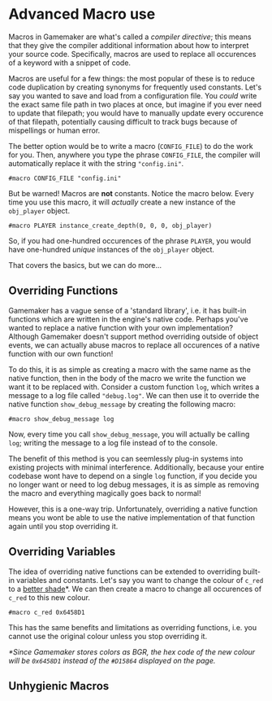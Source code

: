 # Advanced Macro use

Macros in Gamemaker are what's called a _compiler directive_; this means that they give the compiler additional information about how to interpret your source code. Specifically, macros are used to replace all occurences of a keyword with a snippet of code.

Macros are useful for a few things: the most popular of these is to reduce code duplication by creating synonyms for frequently used constants. Let's say you wanted to save and load from a configuration file. You _could_ write the exact same file path in two places at once, but imagine if you ever need to update that filepath; you would have to manually update every occurence of that filepath, potentially causing difficult to track bugs because of mispellings or human error.

The better option would be to write a macro (`CONFIG_FILE`) to do the work for you. Then, anywhere you type the phrase `CONFIG_FILE`, the compiler will automatically replace it with the string `"config.ini"`.

```gml
#macro CONFIG_FILE "config.ini"
```

But be warned! Macros are **not** constants. Notice the macro below. Every time you use this macro, it will *actually* create a new instance of the `obj_player` object.

```gml
#macro PLAYER instance_create_depth(0, 0, 0, obj_player)
```

So, if you had one-hundred occurences of the phrase `PLAYER`, you would have one-hundred _unique_ instances of the `obj_player` object.

That covers the basics, but we can do more...

## Overriding Functions

Gamemaker has a vague sense of a 'standard library', i.e. it has built-in functions which are written in the engine's native code. Perhaps you've wanted to replace a native function with your own implementation? Although Gamemaker doesn't support method overriding outside of object events, we can actually abuse macros to replace all occurences of a native function with our own function!

To do this, it is as simple as creating a macro with the same name as the native function, then in the body of the macro we write the function we want it to be replaced with. Consider a custom function `log`, which writes a message to a log file called `"debug.log"`. We can then use it to override the native function `show_debug_message` by creating the following macro:

```gml
#macro show_debug_message log
```

Now, every time you call `show_debug_message`, you will actually be calling `log`; writing the message to a log file instead of to the console.

The benefit of this method is you can seemlessly plug-in systems into existing projects with minimal interference. Additionally, because your entire codebase wont have to depend on a single `log` function, if you decide you no longer want or need to log debug messages, it is as simple as removing the macro and everything magically goes back to normal!

However, this is a one-way trip. Unfortunately, overriding a native function means you wont be able to use the native implementation of that function again until you stop overriding it.

## Overriding Variables

The idea of overriding native functions can be extended to overriding built-in variables and constants. Let's say you want to change the colour of `c_red` to a [better shade](https://www.color-hex.com/color/d15864)*. We can then create a macro to change all occurences of `c_red` to this new colour.

```gml
#macro c_red 0x6458D1
```

This has the same benefits and limitations as overriding functions, i.e. you cannot use the original colour unless you stop overriding it.

_*Since Gamemaker stores colors as BGR, the hex code of the new colour will be `0x6458D1` instead of the `#D15864` displayed on the page._

## Unhygienic Macros